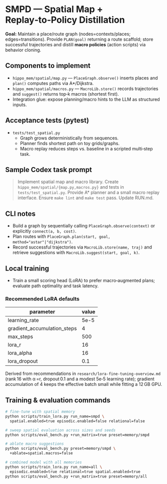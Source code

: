 # SMPD — Spatial Map + Replay‑to‑Policy Distillation

**Goal:** Maintain a place/route graph (nodes=contexts/places; edges=transitions). Provide `PLAN(goal)` returning a route scaffold; store successful trajectories and distill **macro policies** (action scripts) via behavior cloning.

## Components to implement

- `hippo_mem/spatial/map.py` — `PlaceGraph.observe()` inserts places and
  `plan()` computes paths via A*/Dijkstra.
- `hippo_mem/spatial/macros.py` — `MacroLib.store()` records trajectories
  and `suggest()` returns top‑k macros (shortest first).
- Integration glue: expose planning/macro hints to the LLM as structured inputs.

## Acceptance tests (pytest)

- `tests/test_spatial.py`
  - Graph grows deterministically from sequences.
  - Planner finds shortest path on toy grids/graphs.
  - Macro replay reduces steps vs. baseline in a scripted multi‑step task.

## Sample Codex task prompt

> Implement spatial map and macro library. Create `hippo_mem/spatial/{map.py,macros.py}` and tests in `tests/test_spatial.py`. Provide A\* planner and a small macro replay interface. Ensure `make lint` and `make test` pass. Update RUN.md.

## CLI notes

- Build a graph by sequentially calling `PlaceGraph.observe(context)` or
  explicitly `connect(a, b, cost)`.
- Plan routes with `PlaceGraph.plan(start, goal, method="astar"|"dijkstra")`.
- Record successful trajectories via `MacroLib.store(name, traj)` and
  retrieve suggestions with `MacroLib.suggest(start, goal, k)`.

## Local training

- Train a small scoring head (LoRA) to prefer macro‑augmented plans; evaluate path optimality and task latency.

### Recommended LoRA defaults

| parameter | value |
|-----------|-------|
| learning_rate | 5e-5 |
| gradient_accumulation_steps | 4 |
| max_steps | 500 |
| lora_r | 16 |
| lora_alpha | 16 |
| lora_dropout | 0.1 |

Derived from recommendations in `research/lora-fine-tuning-overview.md` (rank 16 with α =r, dropout 0.1 and a modest 5e‑5 learning rate); gradient accumulation of 4 keeps the effective batch small while fitting a 12 GB GPU.

## Training & evaluation commands

```bash
# fine-tune with spatial memory
python scripts/train_lora.py run_name=smpd \
  spatial.enabled=true episodic.enabled=false relational=false

# sweep spatial evaluation across sizes and seeds
python scripts/eval_bench.py +run_matrix=true preset=memory/smpd

# ablate macro suggestions
python scripts/eval_bench.py preset=memory/smpd \
  +ablate=spatial.macros=false

# combined model with all memories
python scripts/train_lora.py run_name=all \
  episodic.enabled=true relational=true spatial.enabled=true
python scripts/eval_bench.py +run_matrix=true preset=memory/all
```
